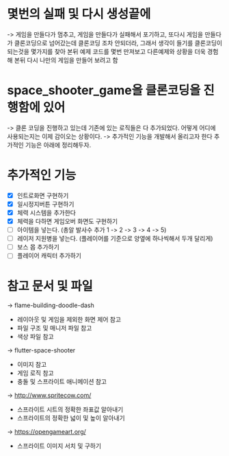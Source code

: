 # 몇번의 실패 및 다시 생성끝에
-> 게임을 만들다가 멈추고, 게임을 만들다가 실패해서 포기하고, 또다시 게임을 만들다가  클론코딩으로 넘어갔는데 클론코딩 조차 안되더라, 그래서 생각이 들기를 클론코딩이 되는것을 몇가지를 찾아 본뒤 예제 코드를 몇번 만져보고 다른예제와 상황을 더욱 경험해 본뒤 다시 나만의 게임을 만들어 보려고 함

# space_shooter_game을 클론코딩을 진행함에 있어
-> 클론 코딩을 진행하고 있는데 기존에 있는 로직들은 다 추가되었다. 어떻게 어디에 사용되는지는 이제 감이오는 상황이다.
-> 추가적인 기능을 개발해서 올리고자 한다 추가적인 기능은 아래에 정리해두자.

# 추가적인 기능 
- [x] 인트로화면 구현하기
- [x] 일시정지버튼 구현하기
- [x] 체력 시스템을 추가한다
- [x] 체력을 다하면 게임오버 화면도 구현하기
- [ ] 아이템을 넣는다. (총알 발사수 추가 1 -> 2 -> 3 -> 4 -> 5)
- [ ] 레이저 지원병을 넣는다. (플레이어를 기준으로 양옆에 하나씩해서 두개 달리게)
- [ ] 보스 몹 추가하기 
- [ ] 플레이어 캐릭터 추가하기 

# 참고 문서 및 파일
-> flame-building-doodle-dash 
- 레이아웃 및 게임을 제외한 화면 제어 참고
- 파일 구조 및 매니저 파일 참고
- 색상 파일 참고

-> flutter-space-shooter
- 이미지 참고
- 게임 로직 참고
- 충돌 및 스프라이트 애니메이션 참고

 -> http://www.spritecow.com/
 - 스프라이트 시트의 정확한 좌표값 알아내기
 - 스프라이트의 정확한 넓이 및 높이 알아내기

 ->  https://opengameart.org/
 - 스프라이트 이미지 서치 및 구하기 